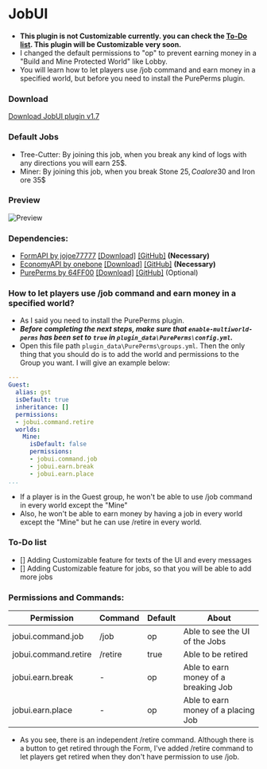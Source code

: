 # JobUI
* __This plugin is not Customizable currently. you can check the [To-Do list](https://github.com/hamid0740/JobUI/blob/master/README.md#to-do-list). This plugin will be Customizable very soon.__
* I changed the default permissions to "op" to prevent earning money in a "Build and Mine Protected World" like Lobby.
* You will learn how to let players use /job command and earn money in a specified world, but before you need to install the PurePerms plugin.
### Download
[Download JobUI plugin v1.7](https://github.com/hamid0740/JobUI/releases/download/1.7/JobUI-1.7.phar)
### Default Jobs
* Tree-Cutter: By joining this job, when you break any kind of logs with any directions you will earn 25$.
* Miner: By joining this job, when you break Stone 25$, Coal ore 30$ and Iron ore 35$
### Preview
![Preview](https://www.mediafire.com/convkey/7ca9/muxd8cv9quuoo6vzg.jpg)
### Dependencies:
* [FormAPI by jojoe77777](https://poggit.pmmp.io/p/FormAPI/) [[Download]](https://poggit.pmmp.io/r/41263/FormAPI.phar) [[GitHub]](https://github.com/jojoe77777/FormAPI) __(Necessary)__
* [EconomyAPI by onebone](https://poggit.pmmp.io/p/EconomyAPI/) [[Download]](https://poggit.pmmp.io/r/34531/EconomyAPI.phar) [[GitHub]](https://github.com/poggit-orphanage/EconomyS/) __(Necessary)__
* [PurePerms by 64FF00](https://poggit.pmmp.io/p/PurePerms/) [[Download]](https://poggit.pmmp.io/r/70018/PurePerms.phar) [[GitHub]](https://github.com/poggit-orphanage/PurePerms) (Optional)
### How to let players use /job command and earn money in a specified world?
* As I said you need to install the PurePerms plugin.
* __*Before completing the next steps, make sure that `enable-multiworld-perms` has been set to `true` in `plugin_data\PurePerms\config.yml`.*__
* Open this file path `plugin_data\PurePerms\groups.yml`. Then the only thing that you should do is to add the world and permissions to the Group you want. I will give an example below:
```yaml
---
Guest:
  alias: gst
  isDefault: true
  inheritance: []
  permissions:
  - jobui.command.retire
  worlds:
    Mine:
      isDefault: false
      permissions:
      - jobui.command.job
      - jobui.earn.break
      - jobui.earn.place
...
```
* If a player is in the Guest group, he won't be able to use /job command in every world except the "Mine"
* Also, he won't be able to earn money by having a job in every world except the "Mine" but he can use /retire in every world.
### To-Do list
* [] Adding Customizable feature for texts of the UI and every messages
* [] Adding Customizable feature for jobs, so that you will be able to add more jobs
### Permissions and Commands:
Permission | Command | Default | About
---------- | ------- | ------- | -----
jobui.command.job | /job | op | Able to see the UI of the Jobs
jobui.command.retire | /retire | true | Able to be retired 
jobui.earn.break | - | op | Able to earn money of a breaking Job
jobui.earn.place | - | op | Able to earn money of a placing Job
* As you see, there is an independent /retire command. Although there is a button to get retired through the Form, I've added /retire command to let players get retired when they don't have permission to use /job.
